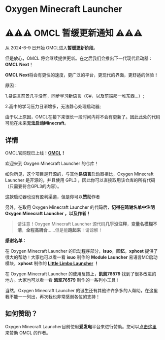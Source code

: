 # Oxygen Minecraft Launcher

# ⚠⚠⚠ OMCL 暂缓更新通知 ⚠⚠⚠

从 2024-6-9 日开始 OMCL进入**暂缓更新阶段**。

但是放心，OMCL 将会继续提供更新。在之后我们会推出下一代现代启动器：**OMCL Next**！

**OMCL Next**将会有更快的速度，更广泛的平台，更现代的界面，更舒适的体验！

原因：

1.易语言前景几乎没有，同步学习新语言（C#，以及前端那一堆东西...）;

2.高中的学习压力日渐增多，无法静心处理启动器;

由于以上原因，OMCL在接下来很长一段时间内将不会有更新了。因此此处的代码可能在未来**无法启动Minecraft**。

## 详情

OMCL官网现已上线！**[OMCL](https://omcl.hill233.top "点此访问")！**

欢迎来到 Oxygen Minecraft Launcher 的仓库！

如你所见，这个项目是开源的，与其他**易语言**启动器相比，Oxygen Minecraft Launcher 是开源的，并且使用 GPL3 ，因此你可以直接取用该仓库的所有代码（只需要符合GPL3的内容）。

这款启动器也没有盈利渠道，但是你可以**赞助**作者

另外，在取用 Oxygen Minecraft Launcher 的代码后，**记得在鸣谢名单中注明 Oxygen Minecraft Launcher ，以及作者！**

>请注意！Oxygen Minecraft Launcher 源代码**几乎没注释**，**变量名模糊不清**，**全程高耦合**……但是能**跑起来**！请谅解！

**感谢名单：**

在 Oxygen Minecraft Launcher 的启动程序部分，**isuo**，**回忆**，**xphost** 提供了很大的帮助！大家也可以看一看 **isuo** 制作的 **Module Launcher** 易语言MC启动模块，**xphost** 制作的 **[Little Limbo Launcher](https://github.com/xphost008/lllauncher "Little Limbo Launcher") ！**

在 Oxygen Minecraft Launcher 的使用反馈上，**凯凯76579** 找到了很多改进的地方。大家也可以看一看 **凯凯76579** 制作的一系列小工具！

当然，Oxygen Minecraft Launcher 的诞生还有其他许许多多的人帮助，在这里我不能一一列出，再次我也非常感谢各位的支持！

## 如何赞助？
Oxygen Minecraft Launcher目前使用**爱发电**平台来进行赞助。您可以[点击这里](https://afdian.net/a/OMCL "点击这里")来赞助 OMCL 的作者。
